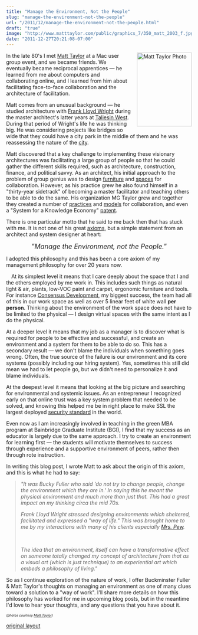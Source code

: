 ```yaml
---
title: "Manage the Environment, Not the People"
slug: "manage-the-environment-not-the-people"
url: "/2011/12/manage-the-environment-not-the-people.html"
draft: "true"
image: "http://www.matttaylor.com/public/graphics_7/350_matt_2003_f.jpg"
date: "2011-12-27T20:21:08-07:00"
---
```

<p><a href="http://www.matttaylor.com/public/faq.htm" style="clear: right; float: right; margin-bottom: 1em; margin-left: 1em;" title="Taylor FAQ"><img alt="Matt Taylor Photo" border="0" height="200" src="http://www.matttaylor.com/public/graphics_7/350_matt_2003_f.jpg" width="149" /></a> In the late 80&#39;s I met <a href="http://www.matttaylor.com/">Matt Taylor</a> at a Mac user group event, and we became friends. We eventually became reciprocal apprentices — he learned from me about computers and collaborating online, and I learned from him about facilitating face-to-face collaboration and the architecture of facilitation.</p>
<p>Matt comes from an unusual background — he studied architecture with <a href="http://www.franklloydwright.org/web/Home.html">Frank Lloyd Wright</a> during the master architect&#39;s latter years at <a href="http://www.franklloydwright.org/web/Tours.html">Taliesin West</a>. During that period of Wright&#39;s life he was thinking big. He was considering projects like bridges so wide that they could have a city park in the middle of them and he was reassessing the nature of the <a href="http://en.wikipedia.org/wiki/Broadacre_City">city</a>.</p>
<p>Matt discovered that a key challenge to implementing these visionary architectures was facilitating a large group of people so that he could gather the different skills required, such as architecture, construction, finance, and political savvy. As an architect, his initial approach to the problem of group genius was to design <a href="http://www.mgtaylor.com/mgtaylor/jotm/fall97/taylors_own_navcenter.htm">furniture</a> and <a href="http://www.matttaylor.com/public/papers/taylor_environments_tour.htm">spaces</a> for collaboration. However, as his practice grew he also found himself in a &quot;thirty-year sidetrack&quot; of becoming a master facilitator and teaching others to be able to do the same. His organization MG Taylor grew and together they created a number of <a href="http://www.mgtaylor.com/mgtaylor/jotm/summer97/designshop_whatis.htm">practices</a> and <a href="http://www.mgtaylor.com/mgtaylor/glasbead/expmodel.htm">models</a> for collaboration, and even a &quot;System for a Knowledge Economy&quot;&#0160;<a href="http://www.patentstorm.us/patents/6292830.html">patent</a>.</p>
<p>There is one particular motto that he said to me back then that has stuck with me. It is not one of his great <a href="http://www.mgtaylor.com/mgtaylor/glasbead/axioms.htm">axioms</a>, but a simple statement from an architect and system designer at heart:</p>
<p style="text-align: center;"><em><span style="font-size: large;">&quot;Manage the Environment, not the People.&quot;</span></em></p>
<p>I adopted this philosophy and this has been a core axiom of my management philosophy for over 20 years now.</p>
<p><a href="http://www.matttaylor.com/public/graphics2/sittingarea_cubeoffice_hs.jpg" style="clear: left; float: left; margin-bottom: 1em; margin-right: 1em;"><img alt="" border="0" src="http://www.matttaylor.com/public/graphics2/sittingarea_cubeoffice_hs.jpg" /></a> At its simplest level it means that I care deeply about the space that I and the others employed by me work in. This includes such things as natural light &amp; air, plants, low-VOC paint and carpet, ergonomic furniture and tools. For instance&#0160;<a href="http://web.archive.org/web/19980709005818/http://www.consensus.com/">Consensus Development</a>, my biggest success, the team had all of this in our work space as well as over 5 linear feet of white wall <strong>per person</strong>. Thinking about the environment of the work space does not have to be limited to the physical — I design virtual spaces with the same intent as I do the physical.</p>
<p>At a deeper level it means that my job as a manager is to discover what is required for people to be effective and successful, and create an environment and a system for them to be able to do so. This has a secondary result — we don&#39;t blame the individuals when something goes wrong. Often, the true source of the failure is our environment and its core systems (possibly including our hiring system). Yes, sometimes this still did mean we had to let people go, but we didn&#39;t need to personalize it and blame individuals.</p>
<p>At the deepest level it means that looking at the big picture and searching for environmental and systemic issues. As an entrepreneur I recognized early on that online trust was a key system problem that needed to be solved, and knowing this helped me be in right place to make SSL the largest deployed <a href="http://www.ietf.org/rfc/rfc2246.txt">security standard</a> in the world.</p>
<p>Even now as I am increasingly involved in teaching in the green MBA program at Bainbridge Graduate Institute (BGI), I find that my success as an educator is largely due to the same approach. I try to create an environment for learning first — the students will motivate themselves to success through experience and a supportive environment of peers, rather then through rote instruction.</p>
<p>In writing this blog post, I wrote Matt to ask about the origin of this axiom, and this is what he had to say:</p>
<blockquote>
<p><em>&quot;It was Bucky Fuller who said &#39;do not try to change people, change the environment which they are in.&#39; In saying this he meant the physical environment and much more than just that. This had a great impact on my thinking circa the mid 70s.</em></p>
<p><em> </em></p>
<p><em>Frank Lloyd Wright stressed designing environments which sheltered, facilitated and expressed a &quot;way of life.&quot; This was brought home to me by my interactions with many of his clients especially <a href="http://www.matttaylor.com/public/PostUsonian.htm#pew_story">Mrs. Pew</a>.</em></p>
<em> </em>
<p>&#0160;</p>
<p><em>The idea that an environment, itself can have a transformative effect on someone totally changed my concept of architecture from that as a visual art (which is just technique) to an experiential art which embeds a philosophy of living.&quot;</em></p>
</blockquote>
<p>So as I continue exploration of the nature of work, I offer Buckminster Fuller &amp; Matt Taylor&#39;s thoughts on managing an environment as one of many clues toward a solution to a &quot;way of work&quot;. I&#39;ll share more details on how this philosophy has worked for me in upcoming blog posts, but in the meantime I&#39;d love to hear your thoughts, and any questions that you have about it.</p>
<p><em><span style="font-size: xx-small;">(photos courtesy <a href="http://www.MattTaylor.com/">Matt Taylor</a>)</span></em></p>
<p class="previous"><a href="/previous/2011/12/manage-the-environment-not-the-people.html" rel="syndication nofollow" class="u-syndication" >original layout</a></p>
